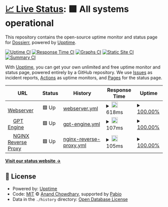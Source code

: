 # [📈 Live Status](https://Dossierr.github.io/upptime): <!--live status--> **🟩 All systems operational**

This repository contains the open-source uptime monitor and status page for [Dossierr](https://Dossierr.github.io/upptime), powered by [Upptime](https://github.com/upptime/upptime).

[![Uptime CI](https://github.com/Dossierr/upptime/workflows/Uptime%20CI/badge.svg)](https://github.com/Dossierr/upptime/actions?query=workflow%3A%22Uptime+CI%22)
[![Response Time CI](https://github.com/Dossierr/upptime/workflows/Response%20Time%20CI/badge.svg)](https://github.com/Dossierr/upptime/actions?query=workflow%3A%22Response+Time+CI%22)
[![Graphs CI](https://github.com/Dossierr/upptime/workflows/Graphs%20CI/badge.svg)](https://github.com/Dossierr/upptime/actions?query=workflow%3A%22Graphs+CI%22)
[![Static Site CI](https://github.com/Dossierr/upptime/workflows/Static%20Site%20CI/badge.svg)](https://github.com/Dossierr/upptime/actions?query=workflow%3A%22Static+Site+CI%22)
[![Summary CI](https://github.com/Dossierr/upptime/workflows/Summary%20CI/badge.svg)](https://github.com/Dossierr/upptime/actions?query=workflow%3A%22Summary+CI%22)

With [Upptime](https://upptime.js.org), you can get your own unlimited and free uptime monitor and status page, powered entirely by a GitHub repository. We use [Issues](https://github.com/Dossierr/upptime/issues) as incident reports, [Actions](https://github.com/Dossierr/upptime/actions) as uptime monitors, and [Pages](https://Dossierr.github.io/upptime) for the status page.

<!--start: status pages-->
<!-- This summary is generated by Upptime (https://github.com/upptime/upptime) -->
<!-- Do not edit this manually, your changes will be overwritten -->
<!-- prettier-ignore -->
| URL | Status | History | Response Time | Uptime |
| --- | ------ | ------- | ------------- | ------ |
| <img alt="" src="https://icons.duckduckgo.com/ip3/dossierr.vdotvo9a4e2a6.eu-central-1.cs.amazonlightsail.com.ico" height="13"> [Webserver](https://dossierr.vdotvo9a4e2a6.eu-central-1.cs.amazonlightsail.com) | 🟩 Up | [webserver.yml](https://github.com/Dossierr/Status-Page/commits/HEAD/history/webserver.yml) | <details><summary><img alt="Response time graph" src="./graphs/webserver/response-time-week.png" height="20"> 618ms</summary><br><a href="https://Dossierr.github.io/upptime/history/webserver"><img alt="Response time 640" src="https://img.shields.io/endpoint?url=https%3A%2F%2Fraw.githubusercontent.com%2FDossierr%2FStatus-Page%2FHEAD%2Fapi%2Fwebserver%2Fresponse-time.json"></a><br><a href="https://Dossierr.github.io/upptime/history/webserver"><img alt="24-hour response time 583" src="https://img.shields.io/endpoint?url=https%3A%2F%2Fraw.githubusercontent.com%2FDossierr%2FStatus-Page%2FHEAD%2Fapi%2Fwebserver%2Fresponse-time-day.json"></a><br><a href="https://Dossierr.github.io/upptime/history/webserver"><img alt="7-day response time 618" src="https://img.shields.io/endpoint?url=https%3A%2F%2Fraw.githubusercontent.com%2FDossierr%2FStatus-Page%2FHEAD%2Fapi%2Fwebserver%2Fresponse-time-week.json"></a><br><a href="https://Dossierr.github.io/upptime/history/webserver"><img alt="30-day response time 658" src="https://img.shields.io/endpoint?url=https%3A%2F%2Fraw.githubusercontent.com%2FDossierr%2FStatus-Page%2FHEAD%2Fapi%2Fwebserver%2Fresponse-time-month.json"></a><br><a href="https://Dossierr.github.io/upptime/history/webserver"><img alt="1-year response time 640" src="https://img.shields.io/endpoint?url=https%3A%2F%2Fraw.githubusercontent.com%2FDossierr%2FStatus-Page%2FHEAD%2Fapi%2Fwebserver%2Fresponse-time-year.json"></a></details> | <details><summary><a href="https://Dossierr.github.io/upptime/history/webserver">100.00%</a></summary><a href="https://Dossierr.github.io/upptime/history/webserver"><img alt="All-time uptime 95.43%" src="https://img.shields.io/endpoint?url=https%3A%2F%2Fraw.githubusercontent.com%2FDossierr%2FStatus-Page%2FHEAD%2Fapi%2Fwebserver%2Fuptime.json"></a><br><a href="https://Dossierr.github.io/upptime/history/webserver"><img alt="24-hour uptime 100.00%" src="https://img.shields.io/endpoint?url=https%3A%2F%2Fraw.githubusercontent.com%2FDossierr%2FStatus-Page%2FHEAD%2Fapi%2Fwebserver%2Fuptime-day.json"></a><br><a href="https://Dossierr.github.io/upptime/history/webserver"><img alt="7-day uptime 100.00%" src="https://img.shields.io/endpoint?url=https%3A%2F%2Fraw.githubusercontent.com%2FDossierr%2FStatus-Page%2FHEAD%2Fapi%2Fwebserver%2Fuptime-week.json"></a><br><a href="https://Dossierr.github.io/upptime/history/webserver"><img alt="30-day uptime 98.87%" src="https://img.shields.io/endpoint?url=https%3A%2F%2Fraw.githubusercontent.com%2FDossierr%2FStatus-Page%2FHEAD%2Fapi%2Fwebserver%2Fuptime-month.json"></a><br><a href="https://Dossierr.github.io/upptime/history/webserver"><img alt="1-year uptime 95.43%" src="https://img.shields.io/endpoint?url=https%3A%2F%2Fraw.githubusercontent.com%2FDossierr%2FStatus-Page%2FHEAD%2Fapi%2Fwebserver%2Fuptime-year.json"></a></details>
| <img alt="" src="https://icons.duckduckgo.com/ip3/dossierr.vdotvo9a4e2a6.eu-central-1.cs.amazonlightsail.com.ico" height="13"> [GPT Engine](https://dossierr.vdotvo9a4e2a6.eu-central-1.cs.amazonlightsail.com/q/) | 🟩 Up | [gpt-engine.yml](https://github.com/Dossierr/Status-Page/commits/HEAD/history/gpt-engine.yml) | <details><summary><img alt="Response time graph" src="./graphs/gpt-engine/response-time-week.png" height="20"> 107ms</summary><br><a href="https://Dossierr.github.io/upptime/history/gpt-engine"><img alt="Response time 115" src="https://img.shields.io/endpoint?url=https%3A%2F%2Fraw.githubusercontent.com%2FDossierr%2FStatus-Page%2FHEAD%2Fapi%2Fgpt-engine%2Fresponse-time.json"></a><br><a href="https://Dossierr.github.io/upptime/history/gpt-engine"><img alt="24-hour response time 111" src="https://img.shields.io/endpoint?url=https%3A%2F%2Fraw.githubusercontent.com%2FDossierr%2FStatus-Page%2FHEAD%2Fapi%2Fgpt-engine%2Fresponse-time-day.json"></a><br><a href="https://Dossierr.github.io/upptime/history/gpt-engine"><img alt="7-day response time 107" src="https://img.shields.io/endpoint?url=https%3A%2F%2Fraw.githubusercontent.com%2FDossierr%2FStatus-Page%2FHEAD%2Fapi%2Fgpt-engine%2Fresponse-time-week.json"></a><br><a href="https://Dossierr.github.io/upptime/history/gpt-engine"><img alt="30-day response time 117" src="https://img.shields.io/endpoint?url=https%3A%2F%2Fraw.githubusercontent.com%2FDossierr%2FStatus-Page%2FHEAD%2Fapi%2Fgpt-engine%2Fresponse-time-month.json"></a><br><a href="https://Dossierr.github.io/upptime/history/gpt-engine"><img alt="1-year response time 115" src="https://img.shields.io/endpoint?url=https%3A%2F%2Fraw.githubusercontent.com%2FDossierr%2FStatus-Page%2FHEAD%2Fapi%2Fgpt-engine%2Fresponse-time-year.json"></a></details> | <details><summary><a href="https://Dossierr.github.io/upptime/history/gpt-engine">100.00%</a></summary><a href="https://Dossierr.github.io/upptime/history/gpt-engine"><img alt="All-time uptime 99.93%" src="https://img.shields.io/endpoint?url=https%3A%2F%2Fraw.githubusercontent.com%2FDossierr%2FStatus-Page%2FHEAD%2Fapi%2Fgpt-engine%2Fuptime.json"></a><br><a href="https://Dossierr.github.io/upptime/history/gpt-engine"><img alt="24-hour uptime 100.00%" src="https://img.shields.io/endpoint?url=https%3A%2F%2Fraw.githubusercontent.com%2FDossierr%2FStatus-Page%2FHEAD%2Fapi%2Fgpt-engine%2Fuptime-day.json"></a><br><a href="https://Dossierr.github.io/upptime/history/gpt-engine"><img alt="7-day uptime 100.00%" src="https://img.shields.io/endpoint?url=https%3A%2F%2Fraw.githubusercontent.com%2FDossierr%2FStatus-Page%2FHEAD%2Fapi%2Fgpt-engine%2Fuptime-week.json"></a><br><a href="https://Dossierr.github.io/upptime/history/gpt-engine"><img alt="30-day uptime 99.93%" src="https://img.shields.io/endpoint?url=https%3A%2F%2Fraw.githubusercontent.com%2FDossierr%2FStatus-Page%2FHEAD%2Fapi%2Fgpt-engine%2Fuptime-month.json"></a><br><a href="https://Dossierr.github.io/upptime/history/gpt-engine"><img alt="1-year uptime 99.93%" src="https://img.shields.io/endpoint?url=https%3A%2F%2Fraw.githubusercontent.com%2FDossierr%2FStatus-Page%2FHEAD%2Fapi%2Fgpt-engine%2Fuptime-year.json"></a></details>
| <img alt="" src="https://icons.duckduckgo.com/ip3/dossierr.vdotvo9a4e2a6.eu-central-1.cs.amazonlightsail.com.ico" height="13"> [NGINX Reverse Proxy](https://dossierr.vdotvo9a4e2a6.eu-central-1.cs.amazonlightsail.com/healthcheck) | 🟩 Up | [nginx-reverse-proxy.yml](https://github.com/Dossierr/Status-Page/commits/HEAD/history/nginx-reverse-proxy.yml) | <details><summary><img alt="Response time graph" src="./graphs/nginx-reverse-proxy/response-time-week.png" height="20"> 105ms</summary><br><a href="https://Dossierr.github.io/upptime/history/nginx-reverse-proxy"><img alt="Response time 112" src="https://img.shields.io/endpoint?url=https%3A%2F%2Fraw.githubusercontent.com%2FDossierr%2FStatus-Page%2FHEAD%2Fapi%2Fnginx-reverse-proxy%2Fresponse-time.json"></a><br><a href="https://Dossierr.github.io/upptime/history/nginx-reverse-proxy"><img alt="24-hour response time 110" src="https://img.shields.io/endpoint?url=https%3A%2F%2Fraw.githubusercontent.com%2FDossierr%2FStatus-Page%2FHEAD%2Fapi%2Fnginx-reverse-proxy%2Fresponse-time-day.json"></a><br><a href="https://Dossierr.github.io/upptime/history/nginx-reverse-proxy"><img alt="7-day response time 105" src="https://img.shields.io/endpoint?url=https%3A%2F%2Fraw.githubusercontent.com%2FDossierr%2FStatus-Page%2FHEAD%2Fapi%2Fnginx-reverse-proxy%2Fresponse-time-week.json"></a><br><a href="https://Dossierr.github.io/upptime/history/nginx-reverse-proxy"><img alt="30-day response time 114" src="https://img.shields.io/endpoint?url=https%3A%2F%2Fraw.githubusercontent.com%2FDossierr%2FStatus-Page%2FHEAD%2Fapi%2Fnginx-reverse-proxy%2Fresponse-time-month.json"></a><br><a href="https://Dossierr.github.io/upptime/history/nginx-reverse-proxy"><img alt="1-year response time 112" src="https://img.shields.io/endpoint?url=https%3A%2F%2Fraw.githubusercontent.com%2FDossierr%2FStatus-Page%2FHEAD%2Fapi%2Fnginx-reverse-proxy%2Fresponse-time-year.json"></a></details> | <details><summary><a href="https://Dossierr.github.io/upptime/history/nginx-reverse-proxy">100.00%</a></summary><a href="https://Dossierr.github.io/upptime/history/nginx-reverse-proxy"><img alt="All-time uptime 100.00%" src="https://img.shields.io/endpoint?url=https%3A%2F%2Fraw.githubusercontent.com%2FDossierr%2FStatus-Page%2FHEAD%2Fapi%2Fnginx-reverse-proxy%2Fuptime.json"></a><br><a href="https://Dossierr.github.io/upptime/history/nginx-reverse-proxy"><img alt="24-hour uptime 100.00%" src="https://img.shields.io/endpoint?url=https%3A%2F%2Fraw.githubusercontent.com%2FDossierr%2FStatus-Page%2FHEAD%2Fapi%2Fnginx-reverse-proxy%2Fuptime-day.json"></a><br><a href="https://Dossierr.github.io/upptime/history/nginx-reverse-proxy"><img alt="7-day uptime 100.00%" src="https://img.shields.io/endpoint?url=https%3A%2F%2Fraw.githubusercontent.com%2FDossierr%2FStatus-Page%2FHEAD%2Fapi%2Fnginx-reverse-proxy%2Fuptime-week.json"></a><br><a href="https://Dossierr.github.io/upptime/history/nginx-reverse-proxy"><img alt="30-day uptime 100.00%" src="https://img.shields.io/endpoint?url=https%3A%2F%2Fraw.githubusercontent.com%2FDossierr%2FStatus-Page%2FHEAD%2Fapi%2Fnginx-reverse-proxy%2Fuptime-month.json"></a><br><a href="https://Dossierr.github.io/upptime/history/nginx-reverse-proxy"><img alt="1-year uptime 100.00%" src="https://img.shields.io/endpoint?url=https%3A%2F%2Fraw.githubusercontent.com%2FDossierr%2FStatus-Page%2FHEAD%2Fapi%2Fnginx-reverse-proxy%2Fuptime-year.json"></a></details>

<!--end: status pages-->

[**Visit our status website →**](https://Dossierr.github.io/upptime)

## 📄 License

- Powered by: [Upptime](https://github.com/upptime/upptime)
- Code: [MIT](./LICENSE) © [Anand Chowdhary](https://anandchowdhary.com), supported by [Pabio](https://pabio.com)
- Data in the `./history` directory: [Open Database License](https://opendatacommons.org/licenses/odbl/1-0/)
